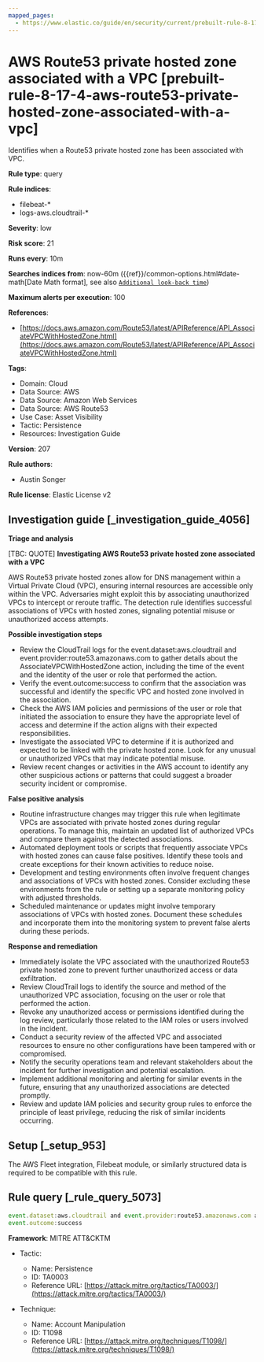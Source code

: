 ```yaml
---
mapped_pages:
  - https://www.elastic.co/guide/en/security/current/prebuilt-rule-8-17-4-aws-route53-private-hosted-zone-associated-with-a-vpc.html
---
```


# AWS Route53 private hosted zone associated with a VPC [prebuilt-rule-8-17-4-aws-route53-private-hosted-zone-associated-with-a-vpc]

Identifies when a Route53 private hosted zone has been associated with VPC.

**Rule type**: query

**Rule indices**:

* filebeat-*
* logs-aws.cloudtrail-*

**Severity**: low

**Risk score**: 21

**Runs every**: 10m

**Searches indices from**: now-60m ({{ref}}/common-options.html#date-math[Date Math format], see also [`Additional look-back time`](docs-content://solutions/security/detect-and-alert/create-detection-rule.md#rule-schedule))

**Maximum alerts per execution**: 100

**References**:

* [https://docs.aws.amazon.com/Route53/latest/APIReference/API_AssociateVPCWithHostedZone.html](https://docs.aws.amazon.com/Route53/latest/APIReference/API_AssociateVPCWithHostedZone.html)

**Tags**:

* Domain: Cloud
* Data Source: AWS
* Data Source: Amazon Web Services
* Data Source: AWS Route53
* Use Case: Asset Visibility
* Tactic: Persistence
* Resources: Investigation Guide

**Version**: 207

**Rule authors**:

* Austin Songer

**Rule license**: Elastic License v2

## Investigation guide [_investigation_guide_4056]

**Triage and analysis**

[TBC: QUOTE]
**Investigating AWS Route53 private hosted zone associated with a VPC**

AWS Route53 private hosted zones allow for DNS management within a Virtual Private Cloud (VPC), ensuring internal resources are accessible only within the VPC. Adversaries might exploit this by associating unauthorized VPCs to intercept or reroute traffic. The detection rule identifies successful associations of VPCs with hosted zones, signaling potential misuse or unauthorized access attempts.

**Possible investigation steps**

* Review the CloudTrail logs for the event.dataset:aws.cloudtrail and event.provider:route53.amazonaws.com to gather details about the AssociateVPCWithHostedZone action, including the time of the event and the identity of the user or role that performed the action.
* Verify the event.outcome:success to confirm that the association was successful and identify the specific VPC and hosted zone involved in the association.
* Check the AWS IAM policies and permissions of the user or role that initiated the association to ensure they have the appropriate level of access and determine if the action aligns with their expected responsibilities.
* Investigate the associated VPC to determine if it is authorized and expected to be linked with the private hosted zone. Look for any unusual or unauthorized VPCs that may indicate potential misuse.
* Review recent changes or activities in the AWS account to identify any other suspicious actions or patterns that could suggest a broader security incident or compromise.

**False positive analysis**

* Routine infrastructure changes may trigger this rule when legitimate VPCs are associated with private hosted zones during regular operations. To manage this, maintain an updated list of authorized VPCs and compare them against the detected associations.
* Automated deployment tools or scripts that frequently associate VPCs with hosted zones can cause false positives. Identify these tools and create exceptions for their known activities to reduce noise.
* Development and testing environments often involve frequent changes and associations of VPCs with hosted zones. Consider excluding these environments from the rule or setting up a separate monitoring policy with adjusted thresholds.
* Scheduled maintenance or updates might involve temporary associations of VPCs with hosted zones. Document these schedules and incorporate them into the monitoring system to prevent false alerts during these periods.

**Response and remediation**

* Immediately isolate the VPC associated with the unauthorized Route53 private hosted zone to prevent further unauthorized access or data exfiltration.
* Review CloudTrail logs to identify the source and method of the unauthorized VPC association, focusing on the user or role that performed the action.
* Revoke any unauthorized access or permissions identified during the log review, particularly those related to the IAM roles or users involved in the incident.
* Conduct a security review of the affected VPC and associated resources to ensure no other configurations have been tampered with or compromised.
* Notify the security operations team and relevant stakeholders about the incident for further investigation and potential escalation.
* Implement additional monitoring and alerting for similar events in the future, ensuring that any unauthorized associations are detected promptly.
* Review and update IAM policies and security group rules to enforce the principle of least privilege, reducing the risk of similar incidents occurring.


## Setup [_setup_953]

The AWS Fleet integration, Filebeat module, or similarly structured data is required to be compatible with this rule.


## Rule query [_rule_query_5073]

```js
event.dataset:aws.cloudtrail and event.provider:route53.amazonaws.com and event.action:AssociateVPCWithHostedZone and
event.outcome:success
```

**Framework**: MITRE ATT&CKTM

* Tactic:

    * Name: Persistence
    * ID: TA0003
    * Reference URL: [https://attack.mitre.org/tactics/TA0003/](https://attack.mitre.org/tactics/TA0003/)

* Technique:

    * Name: Account Manipulation
    * ID: T1098
    * Reference URL: [https://attack.mitre.org/techniques/T1098/](https://attack.mitre.org/techniques/T1098/)



